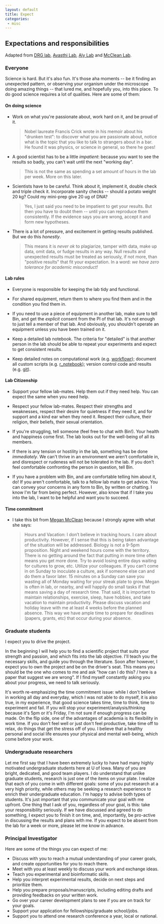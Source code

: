 ```yaml
---
layout: default
title: Expect
categories: 
 - misc
---
```


## Expectations and responsibilities

Adapted from [DRG lab](https://web.stanford.edu/~yangili/expectations), [Avasthi Lab](http://www.avasthilab.org/2017/0/05/expectations/), [Aly Lab](https://github.com/alylab/labmanual) and [McClean Lab](https://openwetware.org/wiki/McClean:_Lab_Expectations).

### Everyone
Science is hard. But it's also fun. It's those aha moments -- be it finding an unexpected pattern, or observing your organism under the microscope doing amazing things -- that lured me, and hopefully you, into this place. To do good science requires a lot of qualities. Here are some of them:

#### On doing science
- Work on what you're passionate about, work hard on it, and be proud of it.
    > Nobel laureate Francis Crick wrote in his memoir about his "drunken test": to discover what you are passionate about, notice what is the topic that you like to talk to strangers about in a bar. He found it was physics, or science in general, so there he goes!

- A good scientist has to be a little _impatient_: because you want to see the results so badly, you can't wait until the next "working day". 
    > This is not the same as spending a set amount of hours in the lab per week. More on this later.

- Scientists have to be careful. Think about it, implement it, double check and triple check it. Incorporate sanity checks -- should a potato weight 20 kg? Could my mini-prep give 20 ug of DNA? 
    > Yes, I just said you need to be impatient to get your results. But then you have to doubt them -- until you can reproduce them consistently. If the evidence says you are wrong, accept it and form new hypotheses.

- There is a lot of pressure, and excitement in getting results published. But we do this _honestly_. 
    > This means it is _never ok_ to plagiarize, tamper with data, make up data, omit data, or fudge results in any way. Null results and unexpected results must be treated as seriously, if not more, than "positive results" that fit your expectation. In a word: _we have zero tolerance for academic misconduct!_


#### Lab rules
- Everyone is responsible for keeping the lab tidy and functional. 

- For shared equipment, return them to where you find them and in the condition you find them in.

- If you need to use a piece of equipment in another lab, make sure to tell Bin, and get the _explicit_ consent from the PI of that lab. It's not enough to just tell a member of that lab. And obviously, you shouldn't operate an equipment unless you have been trained on it.

- Keep a detailed lab notebook. The criteria for "detailed" is that another person in the lab should be able to repeat your experiments and expect to get consistent results.

- Keep detailed notes on computational work (e.g. [workflowr](https://github.com/jdblischak/workflowr)); document all custom scripts (e.g. [r_notebook](http://rmarkdown.rstudio.com/r_notebooks.html)); version control code and results (e.g. [git](https://www.git-scm.com)).

#### Lab Citizenship
- Support your fellow lab-mates. Help them out if they need help. You can expect the same when you need help.

- Respect your fellow lab-mates. Respect their strengths and weaknesses, respect their desire for quietness if they need it, and for support and a kind ear when they need it. Respect their culture, their religion, their beliefs, their sexual orientation.

- If you're struggling, tell someone (feel free to chat with Bin!). Your health and happiness come first. The lab looks out for the well-being of all its members.

- If there is any tension or hostility in the lab, something has be done _immediately_. We can't thrive in an environment we aren't comfortable in, and disrespect or rudeness will not be tolerated in the lab. If you don't feel comfortable confronting the person in question, tell Bin. 

- If you have a problem with Bin, and are comfortable telling him about it, do! If you aren't comfortable, talk to a fellow lab mate to get advice. You can convey your concerns in any form to Bin, by written or chatting. I know I'm far from being perfect. However, also know that if I take you into the lab, I want to be helpful and want you to succeed.

#### Time commitment
- I take this bit from [Megan McClean](https://openwetware.org/wiki/McClean:_Lab_Expectations) because I strongly agree with what she says:

    > Hours and Vacation: I don’t believe in tracking hours. I care about productivity. However, if I sense that this is being taken advantage of the situation will be addressed. Biology is not a 9-5pm proposition. Night and weekend hours come with the territory. There is no getting around the fact that putting in more time often means you get more done. Try to avoid losing entire days waiting for cultures to grow, etc. Utilize your colleagues. If you can’t come in on Sunday to inoculate a culture, ask if someone else can and do them a favor later. 15 minutes on a Sunday can save you wasting all of Monday waiting for your streak plate to grow. Megan is often in lab, or nearby, and will happily do small tasks if that means saving a day of research time. That said, it is important to maintain relationships, exercise, sleep, have hobbies, and take vacation to maintain productivity. Please discuss vacation and holiday leave with me at least 4 weeks before the planned absence. This way we have ample time to prepare for deadlines (papers, grants, etc) that occur during your absence.

### Graduate students

I expect you to drive the project. 

In the beginning I will help you to find a scientific project that suits your strength and passion, and which fits into the lab objective. I'll teach you the necessary skills, and guide you through the literature. Soon after however, I expect you to own the project and be on the driver's seat. This means you should be the one who comes to me and ask "how can I do this? / here is a paper that suggest we are wrong". If I find myself constantly asking you about your progress, we need to talk seriously. 

It's worth re-emphasizing the time commitment issue: while I don't believe in working all day and everyday, which I was not able to do myself, it is also true, in my experience, that good science takes time, time to think, time to experiment and fail. If you will stop your experiment/analysis/thinking because it's 5pm or it's Friday, I'm not sure if enough progress can be made. On the flip side, one of the advantages of academia is its flexibility in work time. If you don't feel well or just don't feel productive, take time off to relax, do things that get the stress off of you. I believe that a healthy personal and social life ensures your physical and mental well-being, which come before your work.

### Undergraduate researchers

Let me first say that I have been extremely lucky to have had many highly motivated undergraduate students here at U of Iowa. Many of you are bright, dedicated, and good team players. I do understand that unlike graduate students, research is just one of the items on your plate. I realize that each of you come in with different goals: some of you put research at a very high priority, while others may be seeking a research experience to enrich their undergraduate education. I'm happy to advise both types of students. It's just important that you communicate your goal with me upfront. One thing that I ask of you, regardless of your goal, is this: take your responsibility seriously. If we have discussed and agreed to do something, I expect you to finish it on time, and, importantly, be pro-active in discussing the results and plans with me. If you expect to be absent from the lab for a week or more, please let me know in advance.

### Principal Investigator

Here are some of the things you can expect of me:

- Discuss with you to reach a mutual understanding of your career goals, and create opportunities for you to reach there.
- Meet with you at least weekly to discuss your work and exchange ideas.
- Teach you experimental and bioinformatic skills.
- Help you interpret experimental results, decide on next steps and prioritize them.
- Help you prepare proposals/manuscripts, including editing drafts and providing feedbacks on your written work.
- Go over your career development plans to see if you are on track for your goals.
- Support your application for fellowships/graduate school/jobs.
- Support you to attend one research conference a year, local or national.
